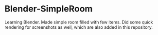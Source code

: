 # Blender-SimpleRoom
Learning Blender. Made simple room filled with few items. Did some quick rendering for screenshots as well, which are also added in this repository.
